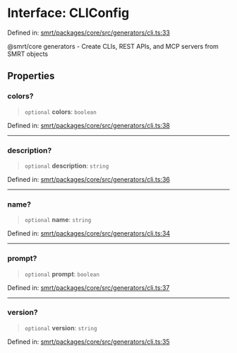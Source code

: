 # Interface: CLIConfig

Defined in: [smrt/packages/core/src/generators/cli.ts:33](https://github.com/happyvertical/smrt/blob/3e10e04571f8229dee5c87ee2f9b9b06c6c49f12/packages/core/src/generators/cli.ts#L33)

@smrt/core generators - Create CLIs, REST APIs, and MCP servers from SMRT objects

## Properties

### colors?

> `optional` **colors**: `boolean`

Defined in: [smrt/packages/core/src/generators/cli.ts:38](https://github.com/happyvertical/smrt/blob/3e10e04571f8229dee5c87ee2f9b9b06c6c49f12/packages/core/src/generators/cli.ts#L38)

***

### description?

> `optional` **description**: `string`

Defined in: [smrt/packages/core/src/generators/cli.ts:36](https://github.com/happyvertical/smrt/blob/3e10e04571f8229dee5c87ee2f9b9b06c6c49f12/packages/core/src/generators/cli.ts#L36)

***

### name?

> `optional` **name**: `string`

Defined in: [smrt/packages/core/src/generators/cli.ts:34](https://github.com/happyvertical/smrt/blob/3e10e04571f8229dee5c87ee2f9b9b06c6c49f12/packages/core/src/generators/cli.ts#L34)

***

### prompt?

> `optional` **prompt**: `boolean`

Defined in: [smrt/packages/core/src/generators/cli.ts:37](https://github.com/happyvertical/smrt/blob/3e10e04571f8229dee5c87ee2f9b9b06c6c49f12/packages/core/src/generators/cli.ts#L37)

***

### version?

> `optional` **version**: `string`

Defined in: [smrt/packages/core/src/generators/cli.ts:35](https://github.com/happyvertical/smrt/blob/3e10e04571f8229dee5c87ee2f9b9b06c6c49f12/packages/core/src/generators/cli.ts#L35)
